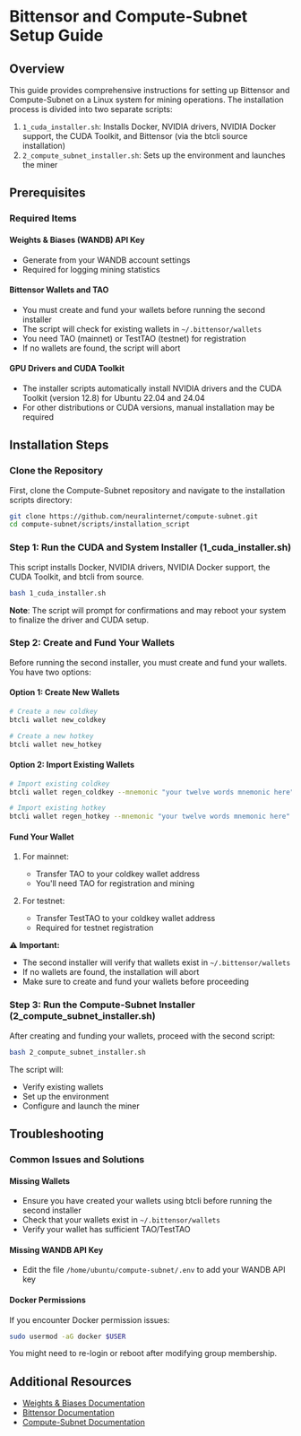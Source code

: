# Bittensor and Compute-Subnet Setup Guide

## Overview
This guide provides comprehensive instructions for setting up Bittensor and Compute-Subnet on a Linux system for mining operations. The installation process is divided into two separate scripts:

1. `1_cuda_installer.sh`: Installs Docker, NVIDIA drivers, NVIDIA Docker support, the CUDA Toolkit, and Bittensor (via the btcli source installation)
2. `2_compute_subnet_installer.sh`: Sets up the environment and launches the miner

## Prerequisites

### Required Items

#### Weights & Biases (WANDB) API Key
- Generate from your WANDB account settings
- Required for logging mining statistics

#### Bittensor Wallets and TAO
- You must create and fund your wallets before running the second installer
- The script will check for existing wallets in `~/.bittensor/wallets`
- You need TAO (mainnet) or TestTAO (testnet) for registration
- If no wallets are found, the script will abort

#### GPU Drivers and CUDA Toolkit
- The installer scripts automatically install NVIDIA drivers and the CUDA Toolkit (version 12.8) for Ubuntu 22.04 and 24.04
- For other distributions or CUDA versions, manual installation may be required

## Installation Steps

### Clone the Repository

First, clone the Compute-Subnet repository and navigate to the installation scripts directory:

```bash
git clone https://github.com/neuralinternet/compute-subnet.git
cd compute-subnet/scripts/installation_script
```

### Step 1: Run the CUDA and System Installer (1_cuda_installer.sh)

This script installs Docker, NVIDIA drivers, NVIDIA Docker support, the CUDA Toolkit, and btcli from source.

```bash
bash 1_cuda_installer.sh
```

**Note**: The script will prompt for confirmations and may reboot your system to finalize the driver and CUDA setup.

### Step 2: Create and Fund Your Wallets

Before running the second installer, you must create and fund your wallets. You have two options:

#### Option 1: Create New Wallets
```bash
# Create a new coldkey
btcli wallet new_coldkey

# Create a new hotkey
btcli wallet new_hotkey
```

#### Option 2: Import Existing Wallets
```bash
# Import existing coldkey
btcli wallet regen_coldkey --mnemonic "your twelve words mnemonic here"

# Import existing hotkey
btcli wallet regen_hotkey --mnemonic "your twelve words mnemonic here"
```

#### Fund Your Wallet
1. For mainnet:
   - Transfer TAO to your coldkey wallet address
   - You'll need TAO for registration and mining

2. For testnet:
   - Transfer TestTAO to your coldkey wallet address
   - Required for testnet registration

**⚠️ Important:**
- The second installer will verify that wallets exist in `~/.bittensor/wallets`
- If no wallets are found, the installation will abort
- Make sure to create and fund your wallets before proceeding

### Step 3: Run the Compute-Subnet Installer (2_compute_subnet_installer.sh)

After creating and funding your wallets, proceed with the second script:

```bash
bash 2_compute_subnet_installer.sh
```

The script will:
- Verify existing wallets
- Set up the environment
- Configure and launch the miner

## Troubleshooting

### Common Issues and Solutions

#### Missing Wallets
- Ensure you have created your wallets using btcli before running the second installer
- Check that your wallets exist in `~/.bittensor/wallets`
- Verify your wallet has sufficient TAO/TestTAO

#### Missing WANDB API Key
- Edit the file `/home/ubuntu/compute-subnet/.env` to add your WANDB API key

#### Docker Permissions
If you encounter Docker permission issues:
```bash
sudo usermod -aG docker $USER
```
You might need to re-login or reboot after modifying group membership.

## Additional Resources
- [Weights & Biases Documentation](https://docs.wandb.ai/)
- [Bittensor Documentation](https://docs.bittensor.com/)
- [Compute-Subnet Documentation](https://github.com/neuralinternet/compute-subnet)

